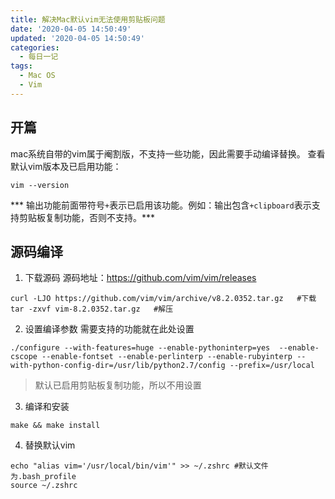 ```yaml
---
title: 解决Mac默认vim无法使用剪贴板问题
date: '2020-04-05 14:50:49'
updated: '2020-04-05 14:50:49'
categories:
  - 每日一记
tags:
  - Mac OS
  - Vim
---
```

## 开篇

mac系统自带的vim属于阉割版，不支持一些功能，因此需要手动编译替换。
查看默认vim版本及已启用功能：
``` shell
vim --version
```
*** 输出功能前面带符号`+`表示已启用该功能。例如：输出包含`+clipboard`表示支持剪贴板复制功能，否则不支持。***
<!--more -->
## 源码编译

1. 下载源码
源码地址：https://github.com/vim/vim/releases
``` shell
curl -LJO https://github.com/vim/vim/archive/v8.2.0352.tar.gz	#下载
tar -zxvf vim-8.2.0352.tar.gz	#解压
```

2. 设置编译参数
需要支持的功能就在此处设置
``` shell
./configure --with-features=huge --enable-pythoninterp=yes  --enable-cscope --enable-fontset --enable-perlinterp --enable-rubyinterp --with-python-config-dir=/usr/lib/python2.7/config --prefix=/usr/local
```
> 默认已启用剪贴板复制功能，所以不用设置

3. 编译和安装
``` shell
make && make install
```

4. 替换默认vim
``` shell
echo "alias vim='/usr/local/bin/vim'" >> ~/.zshrc #默认文件为.bash_profile
source ~/.zshrc
```
